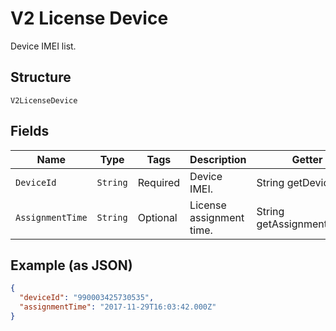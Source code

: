 
# V2 License Device

Device IMEI list.

## Structure

`V2LicenseDevice`

## Fields

| Name | Type | Tags | Description | Getter | Setter |
|  --- | --- | --- | --- | --- | --- |
| `DeviceId` | `String` | Required | Device IMEI. | String getDeviceId() | setDeviceId(String deviceId) |
| `AssignmentTime` | `String` | Optional | License assignment time. | String getAssignmentTime() | setAssignmentTime(String assignmentTime) |

## Example (as JSON)

```json
{
  "deviceId": "990003425730535",
  "assignmentTime": "2017-11-29T16:03:42.000Z"
}
```


